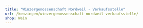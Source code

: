 ```yaml
---
title: "Winzergenossenschaft Nordweil - Verkaufsstelle"
url: /kenzingen/winzergenossenschaft-nordweil-verkaufsstelle/
shop: Wein
---
```

